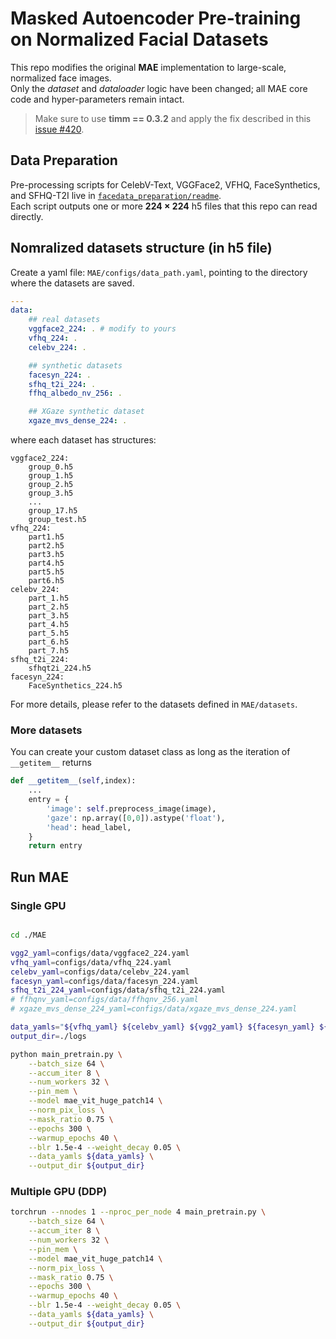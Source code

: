 # Masked Autoencoder Pre-training on Normalized Facial Datasets

This repo modifies the original **MAE** implementation to large-scale, normalized face images.  
Only the _dataset_ and _dataloader_ logic have been changed; all MAE core code and hyper-parameters remain intact.


> Make sure to use **timm == 0.3.2** and apply the fix described in this [issue #420](https://github.com/huggingface/pytorch-image-models/issues/420#issuecomment-776459842).


## Data Preparation

Pre-processing scripts for CelebV-Text, VGGFace2, VFHQ, FaceSynthetics, and SFHQ-T2I live in [`facedata_preparation/readme`](../facedata_preparation/README.md).  
Each script outputs one or more **224 × 224** h5 files that this repo can read directly.



## Nomralized datasets structure (in h5 file)

Create a yaml file: `MAE/configs/data_path.yaml`, pointing to the directory where the datasets are saved.

```yaml
---
data:
    ## real datasets
    vggface2_224: . # modify to yours
    vfhq_224: .
    celebv_224: .

    ## synthetic datasets
    facesyn_224: .
    sfhq_t2i_224: .
    ffhq_albedo_nv_256: .

    ## XGaze synthetic dataset
    xgaze_mvs_dense_224: .
```

where each dataset has structures:
```
vggface2_224:
    group_0.h5
    group_1.h5
    group_2.h5
    group_3.h5
    ...
    group_17.h5
    group_test.h5
vfhq_224:
    part1.h5
    part2.h5
    part3.h5
    part4.h5
    part5.h5
    part6.h5
celebv_224:
    part_1.h5
    part_2.h5
    part_3.h5
    part_4.h5
    part_5.h5
    part_6.h5
    part_7.h5
sfhq_t2i_224:
    sfhqt2i_224.h5
facesyn_224:
    FaceSynthetics_224.h5
```

For more details, please refer to the datasets defined in `MAE/datasets`.

### More datasets
You can create your custom dataset class as long as the iteration of `__getitem__` returns
```python
def __getitem__(self,index):
    ...
    entry = {
        'image': self.preprocess_image(image),
        'gaze': np.array([0,0]).astype('float'),
        'head': head_label,
    }
    return entry
```

## Run MAE

### Single GPU
```bash

cd ./MAE

vgg2_yaml=configs/data/vggface2_224.yaml
vfhq_yaml=configs/data/vfhq_224.yaml
celebv_yaml=configs/data/celebv_224.yaml
facesyn_yaml=configs/data/facesyn_224.yaml
sfhq_t2i_224_yaml=configs/data/sfhq_t2i_224.yaml
# ffhqnv_yaml=configs/data/ffhqnv_256.yaml
# xgaze_mvs_dense_224_yaml=configs/data/xgaze_mvs_dense_224.yaml

data_yamls="${vfhq_yaml} ${celebv_yaml} ${vgg2_yaml} ${facesyn_yaml} ${sfhq_t2i_224_yaml}"
output_dir=./logs

python main_pretrain.py \
    --batch_size 64 \
    --accum_iter 8 \
    --num_workers 32 \
    --pin_mem \
    --model mae_vit_huge_patch14 \
    --norm_pix_loss \
    --mask_ratio 0.75 \
    --epochs 300 \
    --warmup_epochs 40 \
    --blr 1.5e-4 --weight_decay 0.05 \
    --data_yamls ${data_yamls} \
    --output_dir ${output_dir} 
```

### Multiple GPU (DDP)
```bash
torchrun --nnodes 1 --nproc_per_node 4 main_pretrain.py \
    --batch_size 64 \
    --accum_iter 8 \
    --num_workers 32 \
    --pin_mem \
    --model mae_vit_huge_patch14 \
    --norm_pix_loss \
    --mask_ratio 0.75 \
    --epochs 300 \
    --warmup_epochs 40 \
    --blr 1.5e-4 --weight_decay 0.05 \
    --data_yamls ${data_yamls} \
    --output_dir ${output_dir} 
```